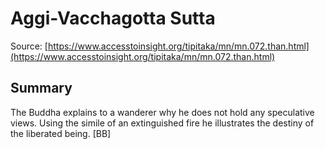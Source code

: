 # Aggi-Vacchagotta Sutta

Source: [https://www.accesstoinsight.org/tipitaka/mn/mn.072.than.html](https://www.accesstoinsight.org/tipitaka/mn/mn.072.than.html)

## Summary
The Buddha explains to a wanderer why he does not hold any speculative views. Using the simile of an extinguished fire he illustrates the destiny of the liberated being. [BB]